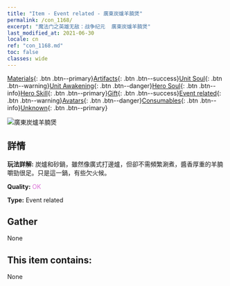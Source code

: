 ```yaml
---
title: "Item - Event related - 廣東炭爐羊腩煲"
permalink: /con_1168/
excerpt: "魔法门之英雄无敌：战争纪元  廣東炭爐羊腩煲"
last_modified_at: 2021-06-30
locale: cn
ref: "con_1168.md"
toc: false
classes: wide
---
```

 [Materials](/ItemsCN/){: .btn .btn--primary}[Artifacts](/ItemsCN/Artifacts/){: .btn .btn--success}[Unit Soul](/ItemsCN/UnitSoul/){: .btn .btn--warning}[Unit Awakening](/ItemsCN/UnitAwakening/){: .btn .btn--danger}[Hero Soul](/ItemsCN/HeroSoul/){: .btn .btn--info}[Hero Skill](/ItemsCN/HeroSkill/){: .btn .btn--primary}[Gift](/ItemsCN/Gift/){: .btn .btn--success}[Event related](/ItemsCN/Events/){: .btn .btn--warning}[Avatars](/ItemsCN/Avatars/){: .btn .btn--danger}[Consumables](/ItemsCN/Consumables/){: .btn .btn--info}[Unknown](/ItemsCN/Unknown/){: .btn .btn--primary}

 ![廣東炭爐羊腩煲](/images/t/i_81511121.png)

## 詳情
 **玩法詳解:** 炭爐和砂鍋，雖然像廣式打邊爐，但卻不需頻繁涮煮，醬香厚重的羊腩嚼勁很足。只是這一鍋，有些欠火候。

 **Quality:** <span style="color: #DA70D6">OK</span>

 **Type:** Event related

## Gather

  None

## This item contains:

  None

